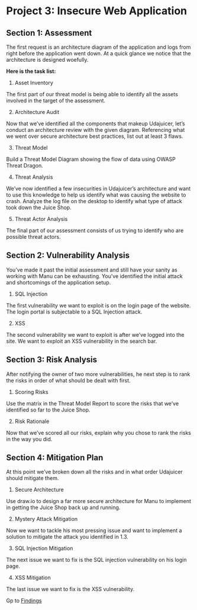 # Project 3: Insecure Web Application

## Section 1: Assessment

The first request is an architecture diagram of the application and logs from right before the application went down. At a quick glance we notice that the architecture is designed woefully. 

**Here is the task list:**

1. Asset Inventory

The first part of our threat model is being able to identify all the assets involved in the target of the assessment.

2. Architecture Audit

Now that we’ve identified all the components that makeup Udajuicer, let’s conduct an architecture review with the given diagram. Referencing what we went over secure architecture best practices, list out at least 3 flaws.

3. Threat Model

Build a Threat Model Diagram showing the flow of data using OWASP Threat Dragon. 

4. Threat Analysis

We’ve now identified a few insecurities in Udajuicer’s architecture and want to use this knowledge to help us identify what was causing the website to crash. Analyze the log file on the desktop to identify what type of attack took down the Juice Shop.

5. Threat Actor Analysis

The final part of our assessment consists of us trying to identify who are possible threat actors.

## Section 2: Vulnerability Analysis
You’ve made it past the initial assessment and still have your sanity as working with Manu can be exhausting. You’ve identified the initial attack and shortcomings of the application setup. 

1. SQL Injection

The first vulnerability we want to exploit is on the login page of the website. The login portal is subjectable to a SQL Injection attack.

2. XSS

The second vulnerability we want to exploit is after we’ve logged into the site. We want to exploit an XSS vulnerability in the search bar. 


## Section 3: Risk Analysis
After notifying the owner of two more vulnerabilities, he next step is to rank the risks in order of what should be dealt with first.

1. Scoring Risks

Use the matrix in the Threat Model Report to score the risks that we’ve identified so far to the Juice Shop.

2. Risk Rationale

Now that we’ve scored all our risks, explain why you chose to rank the risks in the way you did. 

## Section 4: Mitigation Plan
At this point we’ve broken down all the risks and in what order Udajuicer should mitigate them.

1. Secure Architecture

Use draw.io to design a far more secure architecture for Manu to implement in getting the Juice Shop back up and running.

2. Mystery Attack Mitigation

Now we want to tackle his most pressing issue and want to implement a solution to mitigate the attack you identified in 1.3.

3. SQL Injection Mitigation

The next issue we want to fix is the SQL injection vulnerability on his login page. 

4. XSS Mitigation

The last issue we want to fix is the XSS vulnerability. 

Gp to [Findings](https://github.com/mikethwolff/Security-Analyst-Projects-Udacity/tree/main/Insecure%20Web%20Application/Findings)





